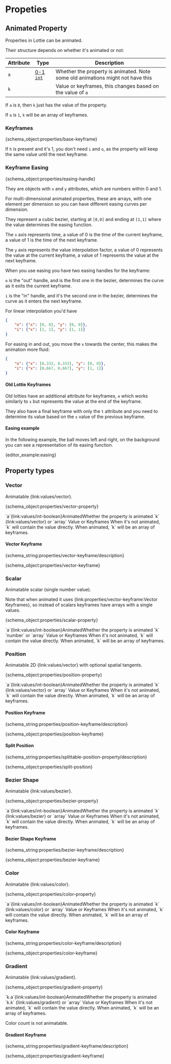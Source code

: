 # Propeties

## Animated Property

Properties in Lottie can be animated.

Their structure depends on whether it's animated or not:


|Attribute|Type|Description|
|---------|----|-----------|
|`a`|[0-1 `int`](#booleans)|Whether the property is animated. Note some old animations might not have this|
|`k`||Value or keyframes, this changes based on the value of `a`|

If `a` is `0`, then `k` just has the value of the property.

If `a` is `1`, `k` will be an array of keyframes.

<h3 id="base-keyframe">Keyframes</h3>

{schema_object:properties/base-keyframe}

If `h` is present and it's 1, you don't need `i` and `o`, as the property will keep the same value
until the next keyframe.


<h3 id="easing-handle">Keyframe Easing</h3>

{schema_object:properties/easing-handle}

They are objects with `x` and `y` attributes, which are numbers within 0 and 1.

For multi-dimensional animated properties, these are arrays, with one element
per dimension so you can have different easing curves per dimension.


They represent a cubic bezier, starting at `[0,0]` and ending at `[1,1]` where
the value determines the easing function.

The `x` axis represents time, a value of 0 is the time of the current keyframe,
a value of 1 is the time of the next keyframe.

The `y` axis represents the value interpolation factor, a value of 0
represents the value at the current keyframe, a value of 1 represents the
value at the next keyframe.

When you use easing you have two easing handles for the keyframe:

`o` is the "out" handle, and is the first one in the bezier, determines the curve
as it exits the current keyframe.


`i` is the "in" handle, and it's the second one in the bezier, determines the curve
as it enters the next keyframe.


For linear interpolation you'd have

```json
{
    "o": {"x": [0, 0], "y": [0, 0]},
    "i": {"x": [1, 1], "y": [1, 1]}
}
```

For easing in and out, you move the `x` towards the center, this makes the animation more fluid:

```json
{
    "o": {"x": [0.333, 0.333], "y": [0, 0]},
    "i": {"x": [0.667, 0.667], "y": [1, 1]}
}
```

#### Old Lottie Keyframes

Old lotties have an additional attribute for keyframes, `e` which works
similarly to `s` but represents the value at the end of the keyframe.

They also have a final keyframe with only the `t` attribute and you
need to determine its value based on the `s` value of the previous keyframe.

#### Easing example

In the following example, the ball moves left and right, on the background
you can see a representation of its easing function.

{editor_example:easing}


## Property types


<h3 id="vector-property">Vector</h3>

Animatable {link:values/vector}.

{schema_object:properties/vector-property}
<tr><td>`a`</td><td>{link:values/int-boolean}</td><td>Animated</td><td>Whether the property is animated</td></tr>
<tr><td>`k`</td>
<td>{link:values/vector} or `array`</td>
<td>Value or Keyframes</td>
<td>When it's not animated, `k` will contain the value directly. When animated, `k` will be an array of keyframes.</td>
</tr>

<h4 id="vector-keyframe">Vector Keyframe</h4>

{schema_string:properties/vector-keyframe/description}

{schema_object:properties/vector-keyframe}


<h3 id="scalar-property">Scalar</h3>

Animatable scalar (single number value).

Note that when animated it uses {link:properties/vector-keyframe:Vector Keyframes},
so instead of scalars keyframes have arrays with a single values.

{schema_object:properties/scalar-property}
<tr><td>`a`</td><td>{link:values/int-boolean}</td><td>Animated</td><td>Whether the property is animated</td></tr>
<tr><td>`k`</td>
<td>`number` or `array`</td>
<td>Value or Keyframes</td>
<td>When it's not animated, `k` will contain the value directly. When animated, `k` will be an array of keyframes.</td>
</tr>


<h3 id="position-property">Position</h3>

Animatable 2D {link:values/vector} with optional spatial tangents.

{schema_object:properties/position-property}
<tr><td>`a`</td><td>{link:values/int-boolean}</td><td>Animated</td><td>Whether the property is animated</td></tr>
<tr><td>`k`</td>
<td>{link:values/vector} or `array`</td>
<td>Value or Keyframes</td>
<td>When it's not animated, `k` will contain the value directly. When animated, `k` will be an array of keyframes.</td>
</tr>


<h4 id="position-keyframe">Position Keyframe</h4>

{schema_string:properties/position-keyframe/description}

{schema_object:properties/position-keyframe}


<div id="split-position"></div>
<h4 id="splittable-position-property">Split Position</h4>

{schema_string:properties/splittable-position-property/description}

{schema_object:properties/split-position}

<h3 id="bezier-property">Bezier Shape</h3>

Animatable {link:values/bezier}.

{schema_object:properties/bezier-property}
<tr><td>`a`</td><td>{link:values/int-boolean}</td><td>Animated</td><td>Whether the property is animated</td></tr>
<tr><td>`k`</td>
<td>{link:values/bezier} or `array`</td>
<td>Value or Keyframes</td>
<td>When it's not animated, `k` will contain the value directly. When animated, `k` will be an array of keyframes.</td>
</tr>


<h4 id="bezier-keyframe">Bezier Shape Keyframe</h4>

{schema_string:properties/bezier-keyframe/description}

{schema_object:properties/bezier-keyframe}

<h3 id="color-property">Color</h3>

Animatable {link:values/color}.

{schema_object:properties/color-property}
<tr><td>`a`</td><td>{link:values/int-boolean}</td><td>Animated</td><td>Whether the property is animated</td></tr>
<tr><td>`k`</td>
<td>{link:values/color} or `array`</td>
<td>Value or Keyframes</td>
<td>When it's not animated, `k` will contain the value directly. When animated, `k` will be an array of keyframes.</td>
</tr>


<h4 id="color-keyframe">Color Keyframe</h4>

{schema_string:properties/color-keyframe/description}

{schema_object:properties/color-keyframe}

<div id="gradient-stops"></div>
<h3 id="gradient-property">Gradient</h3>

Animatable {link:values/gradient}.

{schema_object:properties/gradient-property}
<tr><td>`k.a`</td><td>{link:values/int-boolean}</td><td>Animated</td><td>Whether the property is animated</td></tr>
<tr><td>`k.k`</td>
<td>{link:values/gradient} or `array`</td>
<td>Value or Keyframes</td>
<td>When it's not animated, `k` will contain the value directly. When animated, `k` will be an array of keyframes.</td>
</tr>

Color count is not animatable.

<h4 id="gradient-keyframe">Gradient Keyframe</h4>

{schema_string:properties/gradient-keyframe/description}

{schema_object:properties/gradient-keyframe}
